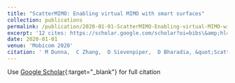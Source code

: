 ```yaml
---
title: "ScatterMIMO: Enabling virtual MIMO with smart surfaces"
collection: publications
permalink: /publication/2020-01-01-ScatterMIMO-Enabling-virtual-MIMO-with-smart-surfaces
excerpt: '12 cites: https://scholar.google.com/scholar?oi=bibs\&amp;hl=en\&amp;cites=9406824394284923402'
date: 2020-01-01
venue: 'Mobicom 2020'
citation: ' M Dunna,  C Zhang,  D Sievenpiper,  D Bharadia, &quot;ScatterMIMO: Enabling virtual MIMO with smart surfaces.&quot; Mobicom, 2020.'
---
```


Use [Google Scholar](https://scholar.google.com/scholar?q=ScatterMIMO:+Enabling+virtual+MIMO+with+smart+surfaces){:target="_blank"} for full citation